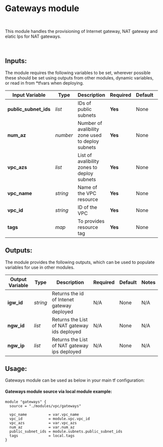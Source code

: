 # Gateways module

<br/>

This module handles the provisioning of Internet gateway, NAT gateway and elatic Ips for NAT gateways.

<br/>

## Inputs:

The module requires the following variables to be set, wherever possible these should be set using outputs from other modules, dynamic variables, or read in from *tfvars when deploying.

| Input Variable  | Type | Description | Required | Default | Notes |
|-----------------|------|-------------|----------|---------|-------|
| **public_subnet_ids** | *list* | IDs of public subnets  | **Yes** | None | None |
| **num_az** | *number* | Number of avalibility zone used to deploy subnets  | **Yes** | None | None |
| **vpc_azs** | *list* | List of avalibility zones to deploy subnets | **Yes** | None | None |
| **vpc_name** | *string* | Name of the VPC resource | **Yes** | None | None |
| **vpc_id** | *string* | ID of the VPC | **Yes** | None | None |
| **tags** |  *map* | To provides resource tag | **Yes** | None | None|


## Outputs:
The module provides the following outputs, which can be used to populate variables for use in other modules.

| Output Variable  | Type | Description | Required | Default | Notes |
|------------------|------|-------------|----------|---------|-------|
| **igw_id** | *string* | Returns the id of Intenet gateway deployed | N/A | None | N/A |
| **ngw_id** | *list* | Returns the List of NAT gateway ids deployed | N/A | None | N/A |
| **ngw_ip** | *list* | Returns the List of NAT gateway ips deployed | N/A | None | N/A |

## Usage:

Gateways module can be used as below in your main tf configuration:

#### Gateways module source via local module example:
```
module "gateways" {
  source = "./modules/vpc/gateways"

  vpc_name          = var.vpc_name
  vpc_id            = module.vpc.vpc_id
  vpc_azs           = var.vpc_azs
  num_az            = var.num_az
  public_subnet_ids = module.subnets.public_subnet_ids
  tags              = local.tags
}
```